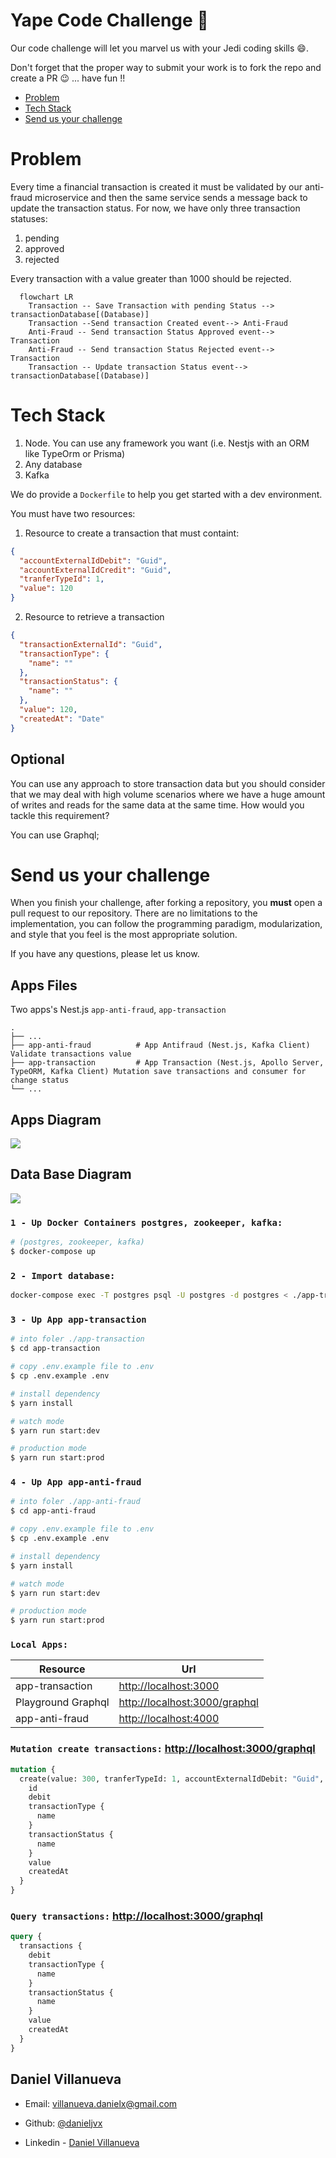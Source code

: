 # Yape Code Challenge :rocket:

Our code challenge will let you marvel us with your Jedi coding skills :smile:. 

Don't forget that the proper way to submit your work is to fork the repo and create a PR :wink: ... have fun !!

- [Problem](#problem)
- [Tech Stack](#tech_stack)
- [Send us your challenge](#send_us_your_challenge)

# Problem

Every time a financial transaction is created it must be validated by our anti-fraud microservice and then the same service sends a message back to update the transaction status.
For now, we have only three transaction statuses:

<ol>
  <li>pending</li>
  <li>approved</li>
  <li>rejected</li>  
</ol>

Every transaction with a value greater than 1000 should be rejected.

```mermaid
  flowchart LR
    Transaction -- Save Transaction with pending Status --> transactionDatabase[(Database)]
    Transaction --Send transaction Created event--> Anti-Fraud
    Anti-Fraud -- Send transaction Status Approved event--> Transaction
    Anti-Fraud -- Send transaction Status Rejected event--> Transaction
    Transaction -- Update transaction Status event--> transactionDatabase[(Database)]
```

# Tech Stack

<ol>
  <li>Node. You can use any framework you want (i.e. Nestjs with an ORM like TypeOrm or Prisma) </li>
  <li>Any database</li>
  <li>Kafka</li>    
</ol>

We do provide a `Dockerfile` to help you get started with a dev environment.

You must have two resources:

1. Resource to create a transaction that must containt:

```json
{
  "accountExternalIdDebit": "Guid",
  "accountExternalIdCredit": "Guid",
  "tranferTypeId": 1,
  "value": 120
}
```

2. Resource to retrieve a transaction

```json
{
  "transactionExternalId": "Guid",
  "transactionType": {
    "name": ""
  },
  "transactionStatus": {
    "name": ""
  },
  "value": 120,
  "createdAt": "Date"
}
```

## Optional

You can use any approach to store transaction data but you should consider that we may deal with high volume scenarios where we have a huge amount of writes and reads for the same data at the same time. How would you tackle this requirement?

You can use Graphql;

# Send us your challenge

When you finish your challenge, after forking a repository, you **must** open a pull request to our repository. There are no limitations to the implementation, you can follow the programming paradigm, modularization, and style that you feel is the most appropriate solution.

If you have any questions, please let us know.


## Apps Files

Two apps's Nest.js `app-anti-fraud`, `app-transaction`

    .
    ├── ...
    ├── app-anti-fraud          # App Antifraud (Nest.js, Kafka Client) Validate transactions value
    ├── app-transaction         # App Transaction (Nest.js, Apollo Server, TypeORM, Kafka Client) Mutation save transactions and consumer for change status
    └── ...

## Apps Diagram

![](./assets/apps-diagram.jpeg)

## Data Base Diagram

![](./assets/db-diagram.png)

### `1 - Up Docker Containers postgres, zookeeper, kafka:`

```bash
# (postgres, zookeeper, kafka)
$ docker-compose up
```

### `2 - Import database:`
```bash
docker-compose exec -T postgres psql -U postgres -d postgres < ./app-transaction/sql/data.sql
```

### `3 - Up App app-transaction`

```bash
# into foler ./app-transaction
$ cd app-transaction

# copy .env.example file to .env
$ cp .env.example .env

# install dependency
$ yarn install

# watch mode
$ yarn run start:dev

# production mode
$ yarn run start:prod
```

### `4 - Up App app-anti-fraud`


```bash
# into foler ./app-anti-fraud
$ cd app-anti-fraud

# copy .env.example file to .env
$ cp .env.example .env

# install dependency
$ yarn install

# watch mode
$ yarn run start:dev

# production mode
$ yarn run start:prod
```

### `Local Apps:`
| Resource            | Url                                                                                        |
|---------------------|--------------------------------------------------------------------------------------------|
| app-transaction     | [http://localhost:3000](http://localhost:3000)                                             |
| Playground Graphql  | [http://localhost:3000/graphql](http://localhost:3000/graphql)                             |
| app-anti-fraud      | [http://localhost:4000](http://localhost:4000)                                             |

### `Mutation create transactions:` [http://localhost:3000/graphql](http://localhost:3000/graphql)
```graphql
mutation {
  create(value: 300, tranferTypeId: 1, accountExternalIdDebit: "Guid", accountExternalIdCredit: "Guid") {
    id
    debit
    transactionType {
      name
    }
    transactionStatus {
      name
    }
    value
    createdAt
  }
}
```

### `Query transactions:` [http://localhost:3000/graphql](http://localhost:3000/graphql)
```graphql
query {
  transactions {
    debit
    transactionType {
      name
    }
    transactionStatus {
      name
    }
    value
    createdAt
  }
}
```

## Daniel Villanueva

- Email: [villanueva.danielx@gmail.com](mail://villanueva.danielx@gmail.com)

- Github: [@danieljvx](https://github.com/danieljvx)

- Linkedin - [Daniel Villanueva](https://www.linkedin.com/in/danieljx)